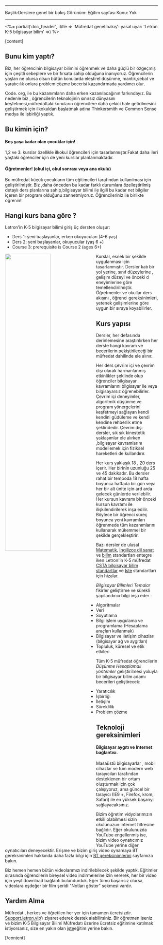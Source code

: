 * * *

Başlık:Derslere genel bir bakış Görünüm: Eğitim sayfası Konu: Yok

* * *

<%= partial('doc_header', :title => 'Müfredat genel bakış': yasal uyarı 'Letron K-5 bilgisayar bilim' =>) %>

[content]

## Bunu kim yaptı?

Biz, her öğrencinin bilgisayar bilimini öğrenmek ve daha güçlü bir özgeçmiş için çeşitli sebeplere ve bir fırsata sahip olduğuna inanıyoruz. Öğrencilerin yaşları ne olursa olsun bütün konularda eleştirel düşünme, mantık,sebat ve yaratıcılık onlara problem çözme becerisi kazandırmada yardımcı olur.

Code. org, ile bu kazanımların daha erken kazanılacağının farkındayız. Bu nedenle biz , öğrencilerin teknolojinin sınırsız dünyasını keşfetmesi,müfredattaki konuların öğrencilere daha çekici hale getirilmesini geliştirmek için ilkokuldan başlatmak adına Thinkersmith ve Common Sense medya ile işbirliği yaptık.

## Bu kimin için?

#### Beş yaşa kadar olan çocuklar için!

1,2 ve 3. kurslar özellikle ilkokul öğrencileri için tasarlanmıştır.Fakat daha ileri yaştaki öğrenciler için de yeni kurslar planlanmaktadır.

#### Öğretmenler! (okul içi, okul sonrası veya ana okulu)

Bu müfredat küçük çocukların tüm eğitimcileri tarafından kullanılması için geliştirilmiştir. Biz ,daha önceden bu kadar farklı durumlara özelleştirilmiş detaylı ders planlarına sahip,bilgisayar bilimi ile ilgili bu kadar net bilgiler içeren bir program olduğunu zannetmiyoruz. Öğrencileriniz ile birlikte öğrenin!

## Hangi kurs bana göre ?

Letron'in K-5 bilgisayar bilimi giriş üç dersten oluşur:

  * Ders 1: yeni başlayanlar, erken okuyucuları (4-6 yaş)
  * Ders 2: yeni başlayanlar, okuyucular (yaş 6 +)
  * Course 3: prerequisite is Course 2 (ages 6+)

<img src="courses.png" style="width: 50%; min-width: 300px; float: left;" />

Kurslar, esnek bir şekilde uygulanması için tasarlanmıştır. Dersler katı bir yol yerine, sınıf düzeylerine , gelişim düzeyi ve önceki d eneyimlerine göre temellendirilmiştir. Öğretmenler ve okullar ders akışını , öğrenci gereksinimleri, yetenek gelişimlerine göre uygun bir sıraya koyabilirler.

## Kurs yapısı

Dersler, her defasında derinlemesine araştırılırken her derste hangi kavram ve becerilerin pekiştirileceği bir müfredat dahilinde ele alınır.

Her ders çevrim içi ve çevrim dışı olarak harmanlanmış etkinlikler şeklinde olup öğrenciler bilgisayar kavramlarını bilgisayar ile veya bilgisayarsız öğrenebilirler. Çevrim içi deneyimler, algoritmik düşünme ve program yönergelerini keşfetmeyi sağlayan kendi kendini güdüleme ve kendi kendine rehberlik etme şeklindedir. Çevrim dışı dersler, sık sık kinestetik yaklaşımlar ele alırken ,bilgisayar kavramlarını modellemek için fiziksel hareketleri de kullandırır.

Her kurs yaklaşık 18 , 20 ders içerir. Her birinin uzunluğu 25 ve 45 dakikadır. Bu dersler rahat bir tempoda 18 hafta boyunca haftada bir gün veya her bir alt ünite için ard arda gelecek günlerde verilebilir. Her kursun kavramı bir önceki kursun kavramı ile ilişkilendirilerek inşa edilir. Böylece bir öğrenci süreç boyunca yeni kavramları öğrenmede tüm kazanımlarını kullanarak mükemmel bir şekilde gerçekleştirir.

Bazı dersler de ulusal [Matematik](http://www.corestandards.org/Math/), [İngilizce dil sanat](http://www.corestandards.org/ELA-Literacy/) ve [bilim](http://www.nextgenscience.org/next-generation-science-standards) standartları entegre iken Letron'in K-5 müfredat [CSTA bilgisayar bilim standartlar](http://csta.acm.org/Curriculum/sub/K12Standards.html) ve [Iste](http://www.iste.org/STANDARDS) standartları için hizalar.

*Bilgisayar Bilimleri Temalar* fikirler geliştirme ve sürekli yapılandırıcı bilgi inşa eder :

  * Algoritmalar
  * Veri
  * Soyutlama
  * Bilgi işlem uygulama ve programlama (Hesaplama araçları kullanmak)
  * Bilgisayar ve iletişim cihazları (bilgisayar ağ ve aygıtları)
  * Topluluk, küresel ve etik etkileri

Tüm K-5 müfredat öğrencilerin *Düşünme Hesaplamalı yöntemler* geliştirilmesi yoluyla bir bilgisayar bilim adamı becerileri geliştirecek:

  * Yaratıcılık
  * İşbirliği
  * İletişim
  * Süreklilik
  * Problem çözme

## Teknoloji gereksinimleri

#### Bilgisayar aygıtı ve Internet bağlantısı.

Masaüstü bilgisayarlar , mobil cihazlar ve tüm modern web tarayıcıları tarafından desteklenen bir ortam oluşturmak için çok çalışıyoruz, ama güncel bir tarayıcı (IE9 +, Firefox, krom, Safari) ile en yüksek başarıyı sağlayacaksınız.

Bizim öğretim vidyolarımızın etkili olabilmesi sizin okulunuzun internet filtresine bağlıdır. Eğer okulunuzda YouTube engellenmiş ise, bizim video oynatıcımız YouTube yerine diğer oynatıcıları deneyecektir. Erişme ve bizim giriş video oynamaya BT gereksinimleri hakkında daha fazla bilgi için [BT gereksinimlerini](http://letron.vip/educate/it) sayfamıza bakın.

Biz hemen hemen bütün videolarımızı indirilebilecek şekilde yaptık. Eğitimler sırasında öğrencilerin bireysel video indirmelerine izin vererek, her bir video için yeşil download bağlantı bulundurduk. Eğer tümü başarısız olursa, videolara eşdeğer bir film şeridi "Notları göster" sekmesi vardır.

## Yardım Alma

Müfredat , herkes ve öğretilen her yer için tamamen ücretsizdir. [Support.letron.vip](http://support.letron.vip)'ı ziyaret ederek destek alabilirsiniz. Bir öğretmen iseniz ve bizim K-5 Bilgisayar Bilimi Müfredatı üzerine ücretsiz eğitimine katılmak istiyorsanız, size en yakın olan [işte](http://letron.vip/k5)eğitim yerine bakın.

[/content]

<link rel="stylesheet" type="text/css" href="morestyle.css" />